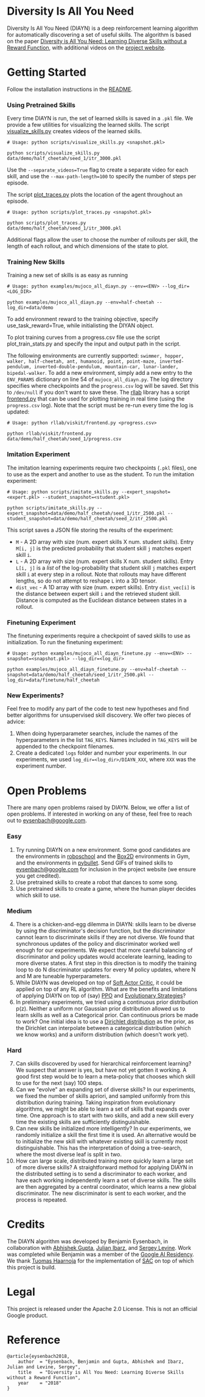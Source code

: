 # Diversity Is All You Need
Diversity Is All You Need (DIAYN) is a deep reinforcement learning algorithm for automatically discovering a set of useful skills. The algorithm is based on the paper [Diversity is All You Need: Learning Diverse Skills without a Reward Function](https://arxiv.org/pdf/1802.06070.pdf), with additional videos on the [project website](https://sites.google.com/view/diayn).

# Getting Started

Follow the installation instructions in the [README](./README.md).

### Using Pretrained Skills

Every time DIAYN is run, the set of learned skills is saved in a `.pkl` file. We provide a few utilities for visualizing the learned skills.
The script [visualize_skills.py](./scripts/visualize_skills.py) creates videos of the learned skills.
```
# Usage: python scripts/visualize_skills.py <snapshot.pkl>

python scripts/visualize_skills.py data/demo/half_cheetah/seed_1/itr_3000.pkl
```
Use the `--separate_videos=True` flag to create a separate video for each skill, and use the `--max-path-length=100` to specify the number of steps per episode.

The script [plot_traces.py](./scripts/plot_traces.py) plots the location of the agent throughout an episode.
```
# Usage: python scripts/plot_traces.py <snapshot.pkl>

python scripts/plot_traces.py data/demo/half_cheetah/seed_1/itr_3000.pkl
```
Additional flags allow the user to choose the number of rollouts per skill, the length of each rollout, and which dimensions of the state to plot.

### Training New Skills

Training a new set of skills is as easy as running
```
# Usage: python examples/mujoco_all_diayn.py --env=<ENV> --log_dir=<LOG_DIR>

python examples/mujoco_all_diayn.py --env=half-cheetah --log_dir=data/demo
```

To add environment reward to the training objective, specify use_task_reward=True, while initialisting the 
DIYAN object. 

To plot training curves from a progress.csv file use the script plot_train_stats.py and specify the input and output path
in the script.

The following environments are currently supported: `swimmer, hopper, walker, half-cheetah, ant, humanoid, point, point-maze, inverted-pendulum, inverted-double-pendulum, mountain-car, lunar-lander, bipedal-walker`. To add a new environment, simply add a new entry to the `ENV_PARAMS` dictionary on line 54 of `mujoco_all_diayn.py`.
The log directory specifies where checkpoints and the `progress.csv` log will be saved. Set this to `/dev/null` if you don't want to save these.
The [rllab](https://github.com/rll/rllab) library has a script [frontend.py](https://github.com/rll/rllab/blob/master/rllab/viskit/frontend.py) that can be used for plotting training in real time (using the `progress.csv` log). Note that the script must be re-run every time the log is updated:
```
# Usage: python rllab/viskit/frontend.py <progress.csv>

python rllab/viskit/frontend.py data/demo/half_cheetah/seed_1/progress.csv
```

### Imitation Experiment

The imitation learning experiments require two checkpoints (`.pkl` files), one to use as the expert and another to use as the student. To run the imitation experiment:
```
# Usage: python scripts/imitate_skills.py --expert_snapshot=<expert.pkl> --student_snapshot=<student.pkl>

python scripts/imitate_skills.py --expert_snapshot=data/demo/half_cheetah/seed_1/itr_2500.pkl --student_snapshot=data/demo/half_cheetah/seed_2/itr_2500.pkl
```

This script saves a JSON file storing the results of the experiment:
* `M` - A 2D array with size (num. expert skills X num. student skills). Entry `M[i, j]` is the predicted probability that student skill `j` matches expert skill `i`.
* `L` - A 2D array with size (num. expert skills X num. student skills). Entry `L[i, j]` is a *list* of the log-probability that student skill `j` matches expert skill `i` at every step in a rollout. Note that rollouts may have different lengths, so do not attempt to reshape `L` into a 3D tensor.
* `dist_vec` - A 1D array with size (num. expert skills). Entry `dist_vec[i]` is the distance between expert skill `i` and the retrieved student skill. Distance is computed as the Euclidean distance between states in a rollout.

### Finetuning Experiment

The finetuning experiments require a checkpoint of saved skills to use as initialization. To run the finetuning experiment:
```
# Usage: python examples/mujoco_all_diayn_finetune.py --env=<ENV> --snapshot=<snapshot.pkl> --log_dir=<log_dir>

python examples/mujoco_all_diayn_finetune.py --env=half-cheetah --snapshot=data/demo/half_cheetah/seed_1/itr_2500.pkl --log_dir=data/finetune/half_cheetah
```

### New Experiments?
Feel free to modify any part of the code to test new hypotheses and find better algorithms for unsupervised skill discovery. We offer two pieces of advice:
1. When doing hyperparameter searches, include the names of the hyperparameters in the list `TAG_KEYS`. Names included in `TAG_KEYS` will be appended to the checkpoint filenames.
2. Create a dedicated `logs` folder and number your experiments. In our experiments, we used `log_dir=<log_dir>/DIAYN_XXX`, where `XXX` was the experiment number.

# Open Problems

There are many open problems raised by DIAYN. Below, we offer a list of open problems. If interested in working on any of these, feel free to reach out to <eysenbach@google.com>.

### Easy
1. Try running DIAYN on a new environment. Some good candidates are the environments in [roboschool](https://github.com/openai/roboschool) and the [Box2D](https://github.com/openai/gym/tree/master/gym/envs/box2d) environments in Gym, and the environments in [pybullet](https://github.com/bulletphysics/bullet3). Send GIFs of trained skills to <eysenbach@google.com> for inclusion in the project website (we ensure you get credited).
2. Use pretrained skills to create a robot that dances to some song.
3. Use pretrained skills to create a game, where the human player decides which skill to use.

  ### Medium
4. There is a chicken-and-egg dilemma in DIAYN: skills learn to be diverse by using the discriminator's decision function, but the discriminator cannot learn to discriminate skills if they are not diverse. We found that synchronous updates of the policy and discriminator worked well enough for our experiments. We expect that more careful balancing of discriminator and policy updates would accelerate learning, leading to more diverse states. A first step in this direction is to modify the training loop to do N discriminator updates for every M policy updates, where N and M are tuneable hyperparameters.
5. While DIAYN was developed on top of [Soft Actor Critic](https://arxiv.org/abs/1801.01290), it could be applied on top of any RL algorithm. What are the benefits and limitations of applying DIAYN on top of (say) [PPO](https://arxiv.org/abs/1707.06347) and [Evolutionary Strategies](https://arxiv.org/abs/1703.03864)?
6. In preliminary experiments, we tried using a continuous prior distribution p(z). Neither a uniform nor Gaussian prior distribution allowed us to learn skills as well as a Categorical prior. Can continuous priors be made to work? One initial idea is to use a [Dirichlet distribution](https://en.wikipedia.org/wiki/Dirichlet_distribution) as the prior, as the Dirichlet can interpolate between a categorical distribution (which we know works) and a uniform distribution (which doesn't work yet).

  ### Hard
7. Can skills discovered by used for hierarchical reinforcement learning? We suspect that answer is yes, but have not yet gotten it working. A good first step would be to learn a meta-policy that chooses which skill to use for the next (say) 100 steps.
8. Can we "evolve" an expanding set of diverse skills? In our experiments, we fixed the number of skills apriori, and sampled uniformly from this distribution during training. Taking inspiration from evolutionary algorithms, we might be able to learn a set of skills that expands over time. One approach is to start with two skills, and add a new skill every time the existing skills are sufficiently distinguishable.
9. Can new skills be initialized more intelligently? In our experiments, we randomly initialize a skill the first time it is used. An alternative would be to initialize the new skill with whatever existing skill is currently most distinguishable. This has the interpretation of doing a tree-search, where the most diverse leaf is split in two.
10. How can large scale, distributed training more quickly learn a large set of more diverse skills? A straightforward method for applying DIAYN in the distributed setting is to send a discriminator to each worker, and have each working independently learn a set of diverse skills. The skills are then aggregated by a central coordinator, which learns a new global discriminator. The new discriminator is sent to each worker, and the process is repeated.

# Credits
The DIAYN algorithm was developed by Benjamin Eysenbach, in collaboration with [Abhishek Gupta](https://people.eecs.berkeley.edu/~abhigupta/), [Julian Ibarz](https://research.google.com/pubs/JulianIbarz.html), and [Sergey Levine](https://people.eecs.berkeley.edu/~svlevine/). Work was completed while Benjamin was a member of the [Google AI Residency](https://research.google.com/teams/brain/residency/). We thank [Tuomas Haarnoja](https://people.eecs.berkeley.edu/~haarnoja/) for the implementation of [SAC](https://github.com/haarnoja/sac) on top of which this project is build.

# Legal
This project is released under the Apache 2.0 License. This is not an official Google product.

# Reference
```
@article{eysenbach2018,
    author  = "Eysenbach, Benjamin and Gupta, Abhishek and Ibarz, Julian and Levine, Sergey",
    title   = "Diversity is All You Need: Learning Diverse Skills without a Reward Function",
    year    = "2018"
}
```
